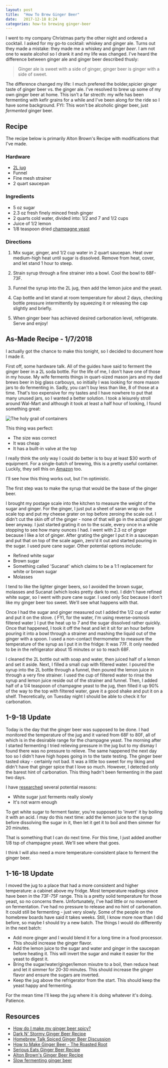 ```yaml
---
layout: post
title:  "How To Brew Ginger Beer"
date:   2017-12-18 8:24
categories: how-to brewing ginger-beer
---
```


I went to my company Christmas party the other night and ordered a cocktail. I asked for my go-to cocktail: whiskey and ginger ale. Turns out they made a mistake: they made me a whiskey and ginger *beer*. I am not one to waste alcohol so I drank it and my life was changed. I've heard the difference between ginger ale and ginger beer described thusly:

> Ginger ale is sweet with a side of ginger, ginger beer is ginger with a side of sweet.

The difference changed my life: I much prefered the bolder,spicier ginger taste of ginger beer vs. the ginger ale. I've resolved to brew up some of my own ginger beer at home. This isn't a far strecth: my wife has been fermenting with kefir grains for a while and I've been along for the ride so I have some background. FYI: This won't be alcoholic ginger beer, just *fermented* ginger beer. 

## Recipe ##

The recipe below is primarily Alton Brown's Recipe with modifications that I've made.

### Hardware ###

* [2L jug](http://amzn.to/2CTdVUh)
* Funnel
* Fine mesh strainer
* 2 quart saucepan

### Ingredients ###

* 5 oz sugar
* 2.3 oz fresh finely minced fresh ginger
* 2 quarts cold water, divided into: 1/2 and 7 and 1/2 cups
* Juice of 1/2 lemon
* 1/8 teaspoon dried [champagne yeast](http://amzn.to/2zjUDVa)

### Directions ###

1. Mix sugar, ginger, and 1/2 cup water in 2 quart saucepan. Heat over medium-high heat until sugar is dissolved. Remove from heat, cover, and let stand 1 hour to steep.

2. Strain syrup through a fine strainer into a bowl. Cool the bowl to 68F-73F. 

3. Funnel the syrup into the 2L jug, then add the lemon juice and the yeast.

4. Cap bottle and let stand at room temperature for about 2 days, checking bottle pressure intermittently by squeezing it or releasing the cap slightly and briefly.

5. When ginger beer has achieved desired carbonation level, refrigerate. Serve and enjoy!

## As-Made Recipe - 1/7/2018 ##

I actually got the chance to make this tonight, so I decided to document how I made it.

First off, some hardware talk. All of the guides have said to ferment the ginger beer in a 2L soda bottle. For the life of me, I don't have one of those in my house. My wife ferments things in quart-sized mason jars and my dad brews beer in big glass carbouys, so initially I was looking for more mason jars to do fermenting in. Sadly, you can't buy less than like, 8 of those at a time. That's too expensive for my tastes and I have nowhere to put that many unused jars, so I wanted a better solution. I took a leisurely stroll around Wal-Mart and although it took at least a half hour of looking, I found something great:

![The holy grail of containers]({{site.basepath}}/img/IMG_20180107_203559023.jpg)

This thing was perfect:

* The size was correct
* It was cheap
* It has a built-in valve at the top 

I really think the only way I could do better is to buy at least $30 worth of equipment. For a single-batch of brewing, this is a pretty useful container. Luckily, they sell this on [Amazon](http://amzn.to/2CTdVUh) too.

I'll see how this thing works out, but I'm optimistic.

The first step was to make the syrup that would be the base of the ginger beer.

I brought my postage scale into the kitchen to measure the weight of the sugar and ginger. For the ginger, I just put a sheet of saran wrap on the scale top and put my cheese grater on top before zeroing the scale out.  I didn't cut the skin off of the ginger - none of that will go in the actual ginger beer anyway. I just started grating it on to the scale, every once in a while stopping to see how many ounces I had. I went with 2.3 oz of ginger because I like a lot of ginger. After grating the ginger I put it in a saucepan and put that on top of the scale again, zero'd it out and started pouring in the sugar. I used pure cane sugar. Other potential options include:

* Refined white sugar
* Brown sugar
* Something called 'Sucanat' which claims to be a 1:1 replacement for white or brown sugar
* Molasses

I tend to like the lighter ginger beers, so I avoided the brown sugar, molasses and Sucanat (which looks pretty dark to me). I didn't have refined white sugar, so I went with pure cane sugar. I used only 5oz because I don't like my ginger beer too sweet. We'll see what happens with that. 

Once I had the sugar and ginger measured out I added the 1/2 cup of water and put it on the stove. ( FYI, for the water, I'm using reverse-osmosis filtered water ) I put the heat up to 7 and the sugar dissolved rather quickly. Once that happened, I took it off the heat and let it sit for an hour before pouring it into a bowl through a strainer and mashing the liquid out of the ginger with a spoon. I used a non-contact thermometer to measure the temperature of the syrup as I put it in the fridge: It was 77F. It only needed to be in the refrigerator about 15 minutes or so to reach 68F. 

I cleaned the 2L bottle out with soap and water, then juiced half of a lemon and set it aside. Next, I filled a small cup with filtered water. I poured the syrup into the 2L bottle through a funnel, then poured the lemon juice in through a very fine strainer. I used the cup of filtered water to rinse the syrup and lemon juice reside out of the strainer and funnel. Then, I added half of a 1/4 teaspoon of champagne yeast to the jug, then filled it up 90% of the way to the top with filtered water, gave it a good shake and put it on a shelf. Theoretically, on Tuesday night I should be able to check it for carbonation.

## 1-9-18 Update ##

Today is the day that the ginger beer was supposed to be done. I had monitored the temperature of the jug and it varied from 68F to 80F, all of which is in the desirable range for the champagne yeast. The morning after I started fermenting I tried relieving pressure in the jug but to my dismay I found there was no pressure to relieve. The same happened the next day too so I didn't have high hopes going in to the taste testing.
The ginger beer tasted okay - certainly not bad. It was a little too sweet for my liking and didn't have that ginger spice that I love so much. However, I detected only the barest hint of carbonation. This thing hadn't been fermenting in the past two days. 

I have [researched](https://www.homebrewtalk.com/forum/threads/help-ginger-ale-fermenting-slow.211632/) several potential reasons:

* White sugar just ferments really slowly
* It's not warm enough

To get white sugar to ferment faster, you're supposed to 'invert' it by boiling it with an acid. I may do this next time: add the lemon juice to the syrup before dissolving the sugar in it, then let it get it to boil and then simmer for 20 minutes.

That is something that I can do next time. For this time, I just added another 1/8 tsp of champagne yeast. We'll see where that goes.

I think I will also need a more temperature-consistent place to ferment the ginger beer.

## 1-16-18 Update ##

I moved the jug to a place that had a more consistent and higher temperature: a cabinet above my fridge. Most temperature readings since have been in the 73F-75F range. This is a pretty solid temperature for those yeast, so no concerns there. Unfortunately, I've had little or no movement on fermentation. I've had no pressure to release and no hint of carbonation. It could still be fermenting - just very slowly. Some of the people on the homebrew boards have said it takes weeks. Still, I know more now than I did before, so maybe I should try a new batch. The things I would do differently in the next batch:

* Add more ginger and I would blend it for a long time in a food processor. This should increase the ginger flavor.
* Add the lemon juice to the sugar and water and ginger in the saucepan before heating it. This will invert the sugar and make it easier for the yeast to digest it.
* Bring the sugar/water/ginger/lemon mixutre to a boil, then reduce heat and let it simmer for 20-30 minutes. This should increase the ginger flavor and ensure the sugars are inverted.
* Keep the jug above the refrigerator from the start. This should keep the yeast happy and fermenting.

For the mean time I'll keep the jug where it is doing whatever it's doing. Patience.

## Resources ##

* [How do I make my ginger beer spicy?](https://homebrew.stackexchange.com/q/7713)
* [ Dark N' Stormy Ginger Beer Recipe](http://www.foodrepublic.com/2014/05/13/d-i-y-dark-n-stormy-how-to-make-homemade-ginger-beer/)
* [Homebrew Talk Spiced Ginger Beer Discussion](https://www.homebrewtalk.com/forum/threads/spiced-ginger-beer.72301/)
* [How to Make Ginger Beer - The Roasted Root](https://www.theroastedroot.net/how-to-make-ginger-beer/)
* [Serious Eats Ginger Beer Recipe](http://www.seriouseats.com/recipes/2012/01/homebrewing-recipe-how-to-brew-ginger-beer-at-home.html)
* [Alton Brown's Ginger Beer Recipe](http://www.foodnetwork.com/recipes/alton-brown/ginger-ale-recipe-1944722)
* [Slow fermenting ginger beer](https://www.homebrewtalk.com/forum/threads/help-ginger-ale-fermenting-slow.211632/)

